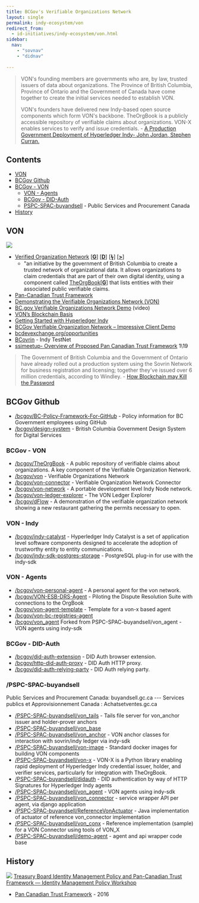 ```yaml
---
title: BCGov's Verifiable Organizations Network 
layout: single
permalink: indy-ecosystem/von
redirect_from:
  - id-initiatives/indy-ecosystem/von.html
sidebar:
  nav: 
    - "sovnav"
    - "didnav"
  
---
```



>VON's founding members are governments who are, by law, trusted issuers of data about organizations. The Province of British Columbia, Province of Ontario and the Government of Canada have come together to create the initial services needed to establish VON. 
>
>VON's founders have delivered new Indy-based open source components which form VON's backbone. TheOrgBook is a publicly accessible repository of verifiable claims about organizations. VON-X enables services to verify and issue credentials. - [A Production Government Deployment of Hyperledger Indy- John Jordan, Stephen Curran.](https://hgf18.sched.com/event/G8rm/verifiable-organizations-network-a-production-government-deployment-of-hyperledger-indy-john-jordan-province-of-british-columbia-stephen-curran-cloudcompass-computing-inc)

## Contents

* [VON](#von)
* [BCGov Github](#bcgov-github)
* [BCGov - VON](#bcgov---von)
  * [VON - Agents](#von-agents)
  * [BCGov - DID-Auth](#bcgov---did-auth)
  * [PSPC-SPAC-buyandsell](#pspc-spac-buyandsell) - Public Services and Procurement Canada
* [History](#history)


## VON

![](https://i.imgur.com/0Mr3YMn.pnghttps://i.imgur.com/CvQnRZ2.png)

* [Verified Organization Network](https://vonx.io/) [[**G**](https://github.com/bcgov/von)] [[**D**](https://vonx.io/getting_started/von-overview/)] [[**ϟ**](https://www.iaca.org/wp-content/uploads/VON-Using-Blockchain-Technology.pdf)] [[**>**](#Canada)]
  * "an initiative by the government of British Columbia to create a trusted network of organizational data. It allows organizations to claim credentials that are part of their own digital identity, using a component called [TheOrgBook](https://theorgbook.pathfinder.gov.bc.ca/en/home)[[**G**](https://github.com/bcgov/theorgbook)] that lists entities with their associated public verifiable claims.
* [Pan-Canadian Trust Framework](https://github.com/canada-ca/PCTF-CCP)
* [Demonstrating the Verifiable Organizations Network (VON)](https://docs.google.com/document/d/1wNnXdQKUtWnx--xw3VQ9Fr2TDa0kUNIBSMmFGR4uoMg/edit#heading=h.kphtj2c176xb)
* [BC.gov Verifiable Organizations Network Demo](https://drive.google.com/open?id=1Ms2vKqTe-jVDpz5eWtQIqIz8Jl6TLbSE) (video)
* [VON’s Blockchain Basis](https://vonx.io/getting_started/vons-blockchain-basis/)
* [Getting Started with Hyperledger Indy](https://cdn.oreillystatic.com/en/assets/1/event/274/Getting%20started%20with%20Hyperledger%20Indy%20Presentation.pdf)
* [BCGov Verifiable Organization Network – Impressive Client Demo](https://www.continuumloop.com/bcgov-verifiable-organization-network/)
* [bcdevexchange.org/opportunities](https://bcdevexchange.org/opportunities)
* [BCovrin](http://138.197.138.255/) - Indy TestNet
* [ssimeetup- Overview of Proposed Pan Canadian Trust Framework](https://ssimeetup.org/overview-proposed-pan-canadian-trust-framework-ssi-tim-bouma-webinar-19/) 1\19
>The Government of British Columbia and the Government of Ontario have already rolled out a production system using the Sovrin Network for business registration and licensing; together they've issued over 6 million credentials, according to Windley. - [How Blockchain may Kill the Password](https://www.computerworld.com/article/3329962/blockchain/how-blockchain-may-kill-the-password.amp.html)

## BCGov Github 

* <a href="https://github.com/bcgov/BC-Policy-Framework-For-GitHub" target="_blank">/bcgov/BC-Policy-Framework-For-GitHub</a> - Policy information for BC Government employees using GitHub
* <a href="https://github.com/bcgov/design-system" target="_blank">/bcgov/design-system</a> - British Columbia Government Design System for Digital Services

### BCGov - VON 
* <a href="https://github.com/bcgov/TheOrgBook" target="_blank">/bcgov/TheOrgBook</a> - A public repository of verifiable claims about organizations. A key component of the Verifiable Organization Network.
* <a href="https://github.com/bcgov/von" target="_blank">/bcgov/von</a> - Verifiable Organizations Network
* <a href="https://github.com/bcgov/von-connector" target="_blank">/bcgov/von-connector</a> - Verifiable Organization Network Connector
* <a href="https://github.com/bcgov/von-network" target="_blank">/bcgov/von-network</a> - A portable development level Indy Node network.
* <a href="https://github.com/bcgov/von-ledger-explorer" target="_blank">/bcgov/von-ledger-explorer</a> - The VON Ledger Explorer
* <a href="https://github.com/bcgov/dFlow" target="_blank">/bcgov/dFlow</a> - A demonstration of the verifiable organization network showing a new restaurant gathering the permits necessary to open.

### VON - Indy 

* <a href="https://github.com/bcgov/indy-catalyst" target="_blank">/bcgov/indy-catalyst</a> - Hyperledger Indy Catalyst is a set of application level software components designed to accelerate the adoption of trustworthy entity to entity communications.
* <a href="https://github.com/bcgov/indy-sdk-postgres-storage" target="_blank">/bcgov/indy-sdk-postgres-storage</a> - PostgreSQL plug-in for use with the indy-sdk

### VON - Agents 

* <a href="https://github.com/bcgov/von-personal-agent" target="_blank">/bcgov/von-personal-agent</a> - A personal agent for the von network.
* <a href="https://github.com/bcgov/VON-ESB-DRS-Agent" target="_blank">/bcgov/VON-ESB-DRS-Agent</a> - Piloting the Dispute Resolution Suite with connections to the OrgBook
* <a href="https://github.com/bcgov/von-agent-template" target="_blank">/bcgov/von-agent-template</a> - Template for a von-x based agent
* <a href="https://github.com/bcgov/von-bc-registries-agent" target="_blank">/bcgov/von-bc-registries-agent</a>
* <a href="https://github.com/bcgov/von_agent" target="_blank">/bcgov/von_agent</a> Forked from PSPC-SPAC-buyandsell/von_agent - VON agents using indy-sdk


### BCGov - DID-Auth 
* <a href="https://github.com/bcgov/did-auth-extension" target="_blank">/bcgov/did-auth-extension</a> - DID Auth browser extension.
* <a href="https://github.com/bcgov/http-did-auth-proxy" target="_blank">/bcgov/http-did-auth-proxy</a> - DID Auth HTTP proxy.
* <a href="https://github.com/bcgov/did-auth-relying-party" target="_blank">/bcgov/did-auth-relying-party</a> - DID Auth relying party.

### /PSPC-SPAC-buyandsell 
Public Services and Procurement Canada: buyandsell.gc.ca --- Services publics et Approvisionnement Canada : Achatsetventes.gc.ca

* <a href="https://github.com/PSPC-SPAC-buyandsell/von_tails" target="_blank">/PSPC-SPAC-buyandsell/von_tails</a> - Tails file server for von_anchor issuer and holder-prover anchors
* <a href="https://github.com/PSPC-SPAC-buyandsell/von_base" target="_blank">/PSPC-SPAC-buyandsell/von_base</a>
* <a href="https://github.com/PSPC-SPAC-buyandsell/von_anchor" target="_blank">/PSPC-SPAC-buyandsell/von_anchor</a> - VON anchor classes for interaction with sovrin/indy ledger via indy-sdk
* <a href="https://github.com/PSPC-SPAC-buyandsell/von-image" target="_blank">/PSPC-SPAC-buyandsell/von-image</a> - Standard docker images for building VON components
* <a href="https://github.com/PSPC-SPAC-buyandsell/von-x" target="_blank">/PSPC-SPAC-buyandsell/von-x</a> - VON-X is a Python library enabling rapid deployment of Hyperledger Indy credential issuer, holder, and verifier services, particularly for integration with TheOrgBook.
* <a href="https://github.com/PSPC-SPAC-buyandsell/didauth" target="_blank">/PSPC-SPAC-buyandsell/didauth</a> - DID authentication by way of HTTP Signatures for Hyperledger Indy agents
* <a href="https://github.com/PSPC-SPAC-buyandsell/von_agent" target="_blank">/PSPC-SPAC-buyandsell/von_agent</a> - VON agents using indy-sdk
* <a href="https://github.com/PSPC-SPAC-buyandsell/von_connector" target="_blank">/PSPC-SPAC-buyandsell/von_connector</a> - service wrapper API per agent, via django application
* <a href="https://github.com/PSPC-SPAC-buyandsell/ReferenceVonActuator" target="_blank">/PSPC-SPAC-buyandsell/ReferenceVonActuator</a> - Java implementation of actuator of reference von_connector implementation
* <a href="https://github.com/PSPC-SPAC-buyandsell/von_conx" target="_blank">/PSPC-SPAC-buyandsell/von_conx</a> - Reference implementation (sample) for a VON Connector using tools of VON_X
* <a href="https://github.com/PSPC-SPAC-buyandsell/demo-agent" target="_blank">/PSPC-SPAC-buyandsell/demo-agent</a> - agent and api wrapper code base



## History 

[![](https://i.imgur.com/Pd6Z2Cf.png)](https://docs.google.com/presentation/d/189DxjNv7EE7KtjkidB6EpwuvO2lIy7kEL-3DWtMAiQg/edit)
[Treasury Board Identity Management Policy and Pan-Canadian Trust Framework — Identity Management Policy Workshop](https://docs.google.com/presentation/d/189DxjNv7EE7KtjkidB6EpwuvO2lIy7kEL-3DWtMAiQg/edit)

* [Pan Canadian Trust Framework](https://diacc.ca/2016/08/11/pctf-overview/) - 2016

